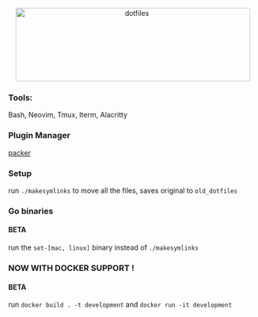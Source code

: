 <p align="center">
  <img src="https://dotfiles.github.io/images/dotfiles-logo.png" alt="dotfiles" width="474" height="148" />
</p><Paste>

### Tools:
Bash, Neovim, Tmux, Iterm, Alacritty

### Plugin Manager
[packer](https://github.com/wbthomason/packer.nvim)


### Setup
run `./makesymlinks` to move all the files, saves original to `old_dotfiles`

### Go binaries
#### BETA
run the `set-[mac, linux]` binary instead of `./makesymlinks`

### NOW WITH DOCKER SUPPORT !
#### BETA
run `docker build . -t development`
and
`docker run -it development`
